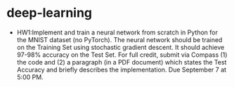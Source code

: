 # deep-learning
* HW1:Implement and train a neural network from scratch in Python for the MNIST dataset (no PyTorch). The neural network should be trained on the Training Set using stochastic gradient descent. It should achieve 97-98% accuracy on the Test Set. For full credit, submit via Compass (1) the code and (2) a paragraph (in a PDF document) which states the Test Accuracy and briefly describes the implementation. Due September 7 at 5:00 PM.
